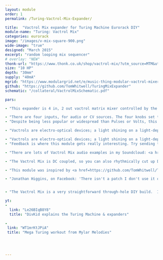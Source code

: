 ```yaml
---
layout: module
order: 1
permalink: /Turing-Vactrol-Mix-Expander/

title:  "Vactrol Mix expander for Turing Machine Eurorack DIY"
module-name: "Turing: Vactrol Mix"
categories: eurorack
image: "/images/v-mix-square-900.png"
wide-image: "true" 
designed: "March 2015"
excerpt: "random looping mix sequencer" 
# overlay: "NEW"
thonk-url: "https://www.thonk.co.uk/shop/vactrol-mix/?utm_source=MTM&utm_campaign=VactrolMix" 
size: "10 HP"
depth: "30mm"
supply: "40mA"
mgrid: "https://www.modulargrid.net/e/music-thing-modular-vactrol-mixer"
github: "https://github.com/TomWhitwell/TuringMixExpander"
schematic: "/collateral/VactrolMixSchematic.pdf"

pars: 

- "This expander is 4 in, 2 out vactrol matrix mixer controlled by the Turing Machine, connected around the back by a 16 pin ribbon cable. "

- "There are four inputs, for audio or CV sources. The four knobs set the level for each input. Next to each knob is a pair of LEDs. When the LED on the left is lit, the signal goes to the left output. When the LED on the right is lit, the signal goes to the right output. The LEDs are controlled by the Turing Machine module. The two outputs are both doubled (mult-ed) to make it easier to patch feedback loops."
- "Despite being less popular or widespread than Pulses or Volts, this is my favourite Turing Machine expander. It is a unique device that turns mundane source material into wild, unpredictable but rhythmically accessible patterns of sound. It’s a great way to create stereo effects, shifting drones, complex waveforms or feedback loops, and can be the heart of small (but chaotic) system. "

- "Vactrols are electro-optical devices; a light shining on a light-dependent resistor. They have an <a href=https://en.wikipedia.org/wiki/Resistive_opto-isolator#History>extraordinary history</a>, from powering the optical soundtracks on the first sound films in the 1920s to studio compressors, the tremolo in Fender guitar amps, and many of Don Buchla's 1970s synth designs. Modern vactrols are an LED pointing at a cadmium light dependent resistor, sealed together in a little black plastic box. Because the LDR reacts relatively slowly, the signals cut together smoothly, with no clicks or pops. Unfortunately, the cadmium in light dependent resistors is banned in Europe, so Vactrols are becoming harder to find.  "

- "Vactrols are electro-optical devices; a light shining on a light-dependent resistor. They have an <a href=https://en.wikipedia.org/wiki/Resistive_opto-isolator#History>extraordinary history</a>, from powering the optical soundtracks on the first sound films in the 1920s to studio compressors, the tremolo in Fender guitar amps, and many of Don Buchla's 1970s synth designs. Modern vactrols are an LED pointing at a cadmium light dependent resistor, sealed together in a little black plastic box. Because the LDR reacts relatively slowly, the signals cut together smoothly, with no clicks or pops. Unfortunately, the cadmium in light dependent resistors is banned in Europe, so Vactrols are becoming harder to find.  "
- "Feedback is where this module gets really interesting. Try sending the (bottom) left and right outputs to your output mixer, and the (top) left and right outputs to spring reverbs or delays, patching the delay/reverb outputs back into input channels. Carefully ride the input levels, and you'll get snippets of feedback. The main clock speed can have a huge effect on feedback levels, because it takes a while to build up."

- "There are lots of Vactrol Mix audio examples in my Soundcloud: <a href=https://soundcloud.com/musicthing/radio-music-20-minutes-of-madness>Twenty Minutes of Madness</a>, <a href=https://soundcloud.com/musicthing/contact-mic-feedback>Contact Mic Feedback</a> and this ancient track recorded using the breadboard prototype</a>."

- "The Vactrol Mix is DC coupled, so you can also rhythmically cut up DC sources; mix LFOs at different speeds with audio rate oscilllators, and frequency modulating a pair of oscillators using the two outputs. "

- "This module was inspired by <a href=https://github.com/TomWhitwell/TuringMixExpander/wiki/Grant-Richter's-Electro-Optical-Mixer>Grant Richter's Cadavre Exquis voltage controlled mixer</a>, which was inspired by André Breton's surrealist game <a href=https://en.wikipedia.org/wiki/Exquisite_corpse>Exquisite Corpse</a>. Richter's mixer also inspired the <a href=https://www.makenoisemusic.com/modules/rxmx-legacy>RxMx module by Make Noise</a>. "

- "Jonathan Higgins, on Facebook: 'There isn't a patch I don't use it on. People often thing you can only use it for crazy stereo percussion (which it is amazing at). But I also often patch all four outputs from the humpback filter into it for evolving stereo drones.'"


- "The Vactrol Mix is a very straightforward through-hole DIY build.  If you get stuck, the <a href=https://github.com/TomWhitwell/TuringMixExpander/issues>Github Issue List</a> is probably the best place to start - remember to check closed issues as well as open ones. "

yt:
- 
  link: "Le26BIqB8Y8"
  title: "DivKid explains the Turing Machine & expanders"
  
- 
 link: "WT1mrKtJPiA"
 title: "Mega Turing workout from Mylar Melodies"
  
  


---
```


